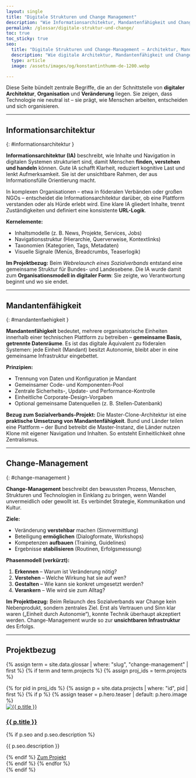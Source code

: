 ```yaml
---
layout: single
title: "Digitale Strukturen und Change Management"
description: "Wie Informationsarchitektur, Mandantenfähigkeit und Change-Management zusammenwirken – Grundlagen, Prinzipien und Projektbezug aus föderalen Organisationen."
permalink: /glossar/digitale-struktur-und-change/
toc: true
toc_sticky: true
seo:
  title: "Digitale Strukturen und Change-Management – Architektur, Mandantenfähigkeit & Wandel"
  description: "Wie digitale Architektur, Mandantenfähigkeit und Change-Management Organisationen verändern – mit Beispielen aus föderalen Projekten."
  type: article
  image: /assets/images/og/konstantinthumm-de-1200.webp

---
```


Diese Seite bündelt zentrale Begriffe, die an der Schnittstelle von **digitaler Architektur**, **Organisation** und **Veränderung** liegen.
Sie zeigen, dass Technologie nie neutral ist – sie prägt, wie Menschen arbeiten, entscheiden und sich organisieren.

---

## Informationsarchitektur
{: #informationsarchitektur }

**Informationsarchitektur (IA)** beschreibt, wie Inhalte und Navigation in digitalen Systemen strukturiert sind, damit Menschen **finden, verstehen und handeln** können.
Gute IA schafft Klarheit, reduziert kognitive Last und lenkt Aufmerksamkeit. Sie ist der unsichtbare Rahmen, der aus Informationsfülle Orientierung macht.

In komplexen Organisationen – etwa in föderalen Verbänden oder großen NGOs – entscheidet die Informationsarchitektur darüber, ob eine Plattform verstanden oder als Hürde erlebt wird.
Eine klare IA gliedert Inhalte, trennt Zuständigkeiten und definiert eine konsistente **URL-Logik**.

**Kernelemente:**
- Inhaltsmodelle (z. B. News, Projekte, Services, Jobs)
- Navigationsstruktur (Hierarchie, Querverweise, Kontextlinks)
- Taxonomien (Kategorien, Tags, Metadaten)
- Visuelle Signale (Menüs, Breadcrumbs, Teaserlogik)

**Im Projektbezug:**
Beim *Webrelaunch eines Sozialverbands* entstand eine gemeinsame Struktur für Bundes- und Landesebene.
Die IA wurde damit zum **Organisationsmodell in digitaler Form**: Sie zeigte, wo Verantwortung beginnt und wo sie endet.

---

## Mandantenfähigkeit
{: #mandantenfaehigkeit }

**Mandantenfähigkeit** bedeutet, mehrere organisatorische Einheiten innerhalb einer technischen Plattform zu betreiben – **gemeinsame Basis, getrennte Datenräume**.
Es ist das digitale Äquivalent zu föderalen Systemen: jede Einheit (Mandant) besitzt Autonomie, bleibt aber in eine gemeinsame Infrastruktur eingebettet.

**Prinzipien:**
- Trennung von Daten und Konfiguration je Mandant
- Gemeinsamer Code- und Komponenten-Pool
- Zentrale Sicherheits-, Update- und Performance-Kontrolle
- Einheitliche Corporate-Design-Vorgaben
- Optional gemeinsame Datenquellen (z. B. Stellen-Datenbank)

**Bezug zum Sozialverbands-Projekt:**
Die Master-Clone-Architektur ist eine **praktische Umsetzung von Mandantenfähigkeit**.
Bund und Länder teilen eine Plattform – der Bund betreibt die Master-Instanz, die Länder nutzen Klone mit eigener Navigation und Inhalten.
So entsteht Einheitlichkeit ohne Zentralismus.

---

## Change-Management
{: #change-management }

**Change-Management** beschreibt den bewussten Prozess, Menschen, Strukturen und Technologien in Einklang zu bringen, wenn Wandel unvermeidlich oder gewollt ist.
Es verbindet Strategie, Kommunikation und Kultur.

**Ziele:**
- Veränderung **verstehbar** machen (Sinnvermittlung)
- Beteiligung **ermöglichen** (Dialogformate, Workshops)
- Kompetenzen **aufbauen** (Training, Guidelines)
- Ergebnisse **stabilisieren** (Routinen, Erfolgsmessung)

**Phasenmodell (verkürzt):**
1. **Erkennen** – Warum ist Veränderung nötig?
2. **Verstehen** – Welche Wirkung hat sie auf wen?
3. **Gestalten** – Wie kann sie konkret umgesetzt werden?
4. **Verankern** – Wie wird sie zum Alltag?

**Im Projektbezug:**
Beim Relaunch des Sozialverbands war Change kein Nebenprodukt, sondern zentrales Ziel.
Erst als Vertrauen und Sinn klar waren („Einheit durch Autonomie“), konnte Technik überhaupt akzeptiert werden.
Change-Management wurde so zur **unsichtbaren Infrastruktur** des Erfolgs.

---

## Projektbezug

{% assign term = site.data.glossar | where: "slug", "change-management" | first %}
{% if term and term.projects %}
  {% assign proj_ids = term.projects %}
  <div class="glossar-grid">
    {% for pid in proj_ids %}
      {% assign p = site.data.projects | where: "id", pid | first %}
      {% if p %}
        {% assign teaser = p.hero.teaser | default: p.hero.image %}
        <article class="glossar-card">
          <a href="{{ p.url }}">
            <img src="{{ teaser }}" alt="{{ p.title }}" loading="lazy" class="card-thumb">
          </a>
          <h3><a href="{{ p.url }}">{{ p.title }}</a></h3>
          {% if p.seo and p.seo.description %}<p>{{ p.seo.description }}</p>{% endif %}
          <a href="{{ p.url }}" class="btn btn--primary">Zum Projekt</a>
        </article>
      {% endif %}
    {% endfor %}
  </div>
{% endif %}

